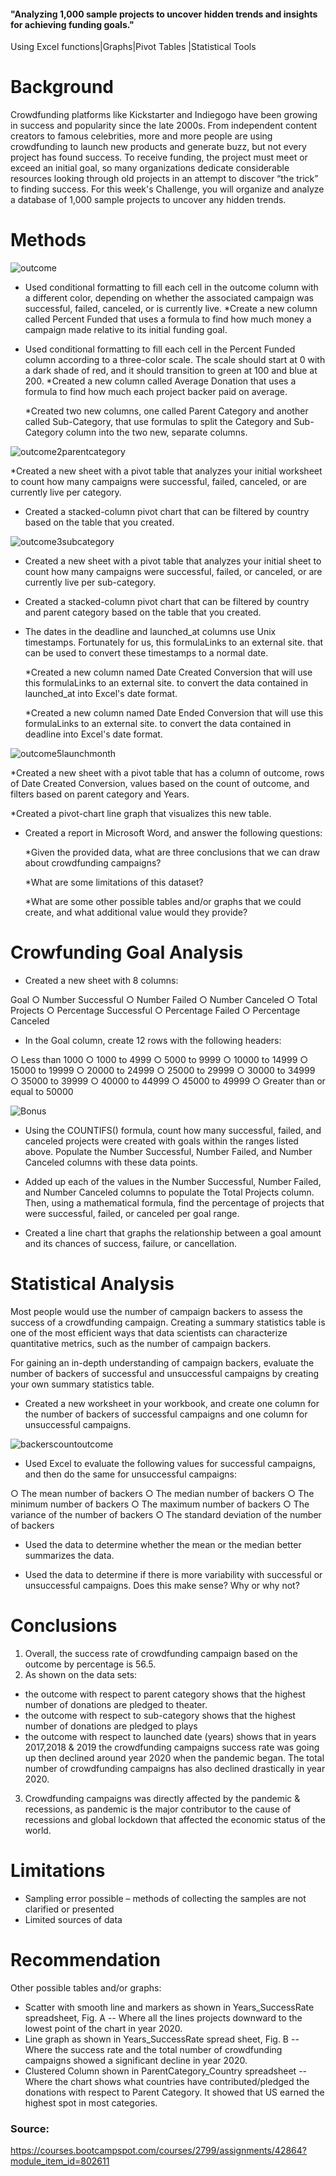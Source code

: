 #### "Analyzing 1,000 sample projects to uncover hidden trends and insights for achieving funding goals."
Using Excel functions|Graphs|Pivot Tables |Statistical Tools

# Background
Crowdfunding platforms like Kickstarter and Indiegogo have been growing in success and popularity since the late 2000s. From independent content creators to famous celebrities, more and more people are using crowdfunding to launch new products and generate buzz, but not every project has found success.
To receive funding, the project must meet or exceed an initial goal, so many organizations dedicate considerable resources looking through old projects in an attempt to discover “the trick” to finding success. For this week's Challenge, you will organize and analyze a database of 1,000 sample projects to uncover any hidden trends.

# Methods

![outcome](https://github.com/MTanguin/excel-challenge/assets/114210481/63cd4b76-e5b1-4a41-af1c-33e860b9bed9)

- Used conditional formatting to fill each cell in the outcome column with a different color, depending on whether the associated campaign was successful, failed, canceled, or is currently live.
  *Create a new column called Percent Funded that uses a formula to find how much money a campaign made relative to its initial funding goal.

- Used conditional formatting to fill each cell in the Percent Funded column according to a three-color scale. The scale should start at 0 with a dark shade of red, and it should transition to green at 100 and blue at 200.
  *Created a new column called Average Donation that uses a formula to find how much each project backer paid on average.

  *Created two new columns, one called Parent Category and another called Sub-Category, that use formulas to split the Category and Sub-Category column into the two new,     separate columns.

![outcome2parentcategory](https://github.com/MTanguin/excel-challenge/assets/114210481/5c3009e0-2ec5-48c5-b4c9-d8bf642abfcc)


  *Created a new sheet with a pivot table that analyzes your initial worksheet to count how many campaigns were successful, failed, canceled, or are currently live per category.

- Created a stacked-column pivot chart that can be filtered by country based on the table that you created.

![outcome3subcategory](https://github.com/MTanguin/excel-challenge/assets/114210481/81b3950f-68e0-40ea-a1a1-07cf9b42a47e)

  
- Created a new sheet with a pivot table that analyzes your initial sheet to count how many campaigns were successful, failed, or canceled, or are currently live per sub-category.

- Created a stacked-column pivot chart that can be filtered by country and parent category based on the table that you created.

- The dates in the deadline and launched_at columns use Unix timestamps. Fortunately for us, this formulaLinks to an external site. that can be used to convert these timestamps to a normal date.

  *Created a new column named Date Created Conversion that will use this formulaLinks to an external site. to convert the data contained in launched_at into Excel's date format.

  *Created a new column named Date Ended Conversion that will use this formulaLinks to an external site. to convert the data contained in deadline into Excel's date format.

![outcome5launchmonth](https://github.com/MTanguin/excel-challenge/assets/114210481/a654f6f6-dfd0-49c8-b2f2-29b5bd60d03b)


  *Created a new sheet with a pivot table that has a column of outcome, rows of Date Created Conversion, values based on the count of outcome, and filters based on parent category and Years.

  *Created a pivot-chart line graph that visualizes this new table.

- Created a report in Microsoft Word, and answer the following questions:

  *Given the provided data, what are three conclusions that we can draw about crowdfunding campaigns?

  *What are some limitations of this dataset?

  *What are some other possible tables and/or graphs that we could create, and what additional value would they provide?

# Crowfunding Goal Analysis
- Created a new sheet with 8 columns:

Goal
○ Number Successful
○ Number Failed
○ Number Canceled
○ Total Projects
○ Percentage Successful
○ Percentage Failed
○ Percentage Canceled

- In the Goal column, create 12 rows with the following headers:

○ Less than 1000
○ 1000 to 4999
○ 5000 to 9999
○ 10000 to 14999
○ 15000 to 19999
○ 20000 to 24999
○ 25000 to 29999
○ 30000 to 34999
○ 35000 to 39999
○ 40000 to 44999
○ 45000 to 49999
○ Greater than or equal to 50000

![Bonus](https://github.com/MTanguin/excel-challenge/assets/114210481/e8a8c9c0-5b75-41e0-a175-8a5ffaf5f947)


- Using the COUNTIFS() formula, count how many successful, failed, and canceled projects were created with goals within the ranges listed above. Populate the Number Successful, Number Failed, and Number Canceled columns with these data points.

- Added up each of the values in the Number Successful, Number Failed, and Number Canceled columns to populate the Total Projects column. Then, using a mathematical formula, find the percentage of projects that were successful, failed, or canceled per goal range.

- Created a line chart that graphs the relationship between a goal amount and its chances of success, failure, or cancellation.

# Statistical Analysis
Most people would use the number of campaign backers to assess the success of a crowdfunding campaign. Creating a summary statistics table is one of the most efficient ways that data scientists can characterize quantitative metrics, such as the number of campaign backers.

For gaining an in-depth understanding of campaign backers, evaluate the number of backers of successful and unsuccessful campaigns by creating your own summary statistics table.

- Created a new worksheet in your workbook, and create one column for the number of backers of successful campaigns and one column for unsuccessful campaigns.

![backerscountoutcome](https://github.com/MTanguin/excel-challenge/assets/114210481/4f12c20f-120e-4017-be14-db679ccce22a)

  
- Used Excel to evaluate the following values for successful campaigns, and then do the same for unsuccessful campaigns:

○ The mean number of backers
○ The median number of backers
○ The minimum number of backers
○ The maximum number of backers
○ The variance of the number of backers
○ The standard deviation of the number of backers

- Used the data to determine whether the mean or the median better summarizes the data.

- Used the data to determine if there is more variability with successful or unsuccessful campaigns. Does this make sense? Why or why not?

# Conclusions

1.	Overall, the success rate of crowdfunding campaign based on the outcome by percentage is 56.5. 
2.	As shown on the data sets:
-	the outcome with respect to parent category shows that the highest number of donations are pledged to theater.
-	the outcome with respect to sub-category shows that the highest number of donations are pledged to plays
-	the outcome with respect to launched date (years) shows that in years 2017,2018 & 2019 the crowdfunding campaigns success rate was going up then declined around year 2020 when the pandemic began. The total number of crowdfunding campaigns has also declined drastically in year 2020.
3.	Crowdfunding campaigns was directly affected by the pandemic & recessions, as pandemic is the major contributor to the cause of recessions and global lockdown that affected the economic status of the world.

# Limitations
-	Sampling error possible – methods of collecting the samples are not clarified or presented
-	Limited sources of data

# Recommendation
Other possible tables and/or graphs:

-	Scatter with smooth line and markers as shown in Years_SuccessRate spreadsheet, Fig. A
-- Where all the lines projects downward to the lowest point of the chart in year 2020.
-	Line graph as shown in Years_SuccessRate spread sheet, Fig. B
--	Where the success rate and the total number of crowdfunding campaigns showed a significant decline in year 2020.
-	Clustered Column shown in ParentCategory_Country spreadsheet
--	Where the chart shows what countries have contributed/pledged the donations with respect to Parent Category. It showed that US earned the highest spot in most categories.

### Source:
https://courses.bootcampspot.com/courses/2799/assignments/42864?module_item_id=802611
